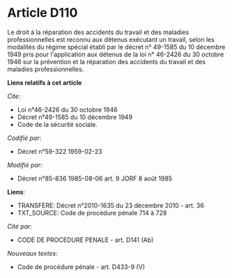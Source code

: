 # Article D110

Le droit à la réparation des accidents du travail et des maladies professionnelles est reconnu aux détenus exécutant un
travail, selon les modalités du régime spécial établi par le décret n° 49-1585 du 10 décembre 1949 pris pour l'application
aux détenus de la loi n° 46-2426 du 30 octobre 1946 sur la prévention et la réparation des accidents du travail et des
maladies professionnelles.

**Liens relatifs à cet article**

_Cite_:

  - Loi n°46-2426 du 30 octobre 1946
  - Décret n°49-1585 du 10 décembre 1949
  - Code de la sécurité sociale.

_Codifié par_:

  - Décret n°59-322 1959-02-23

_Modifié par_:

  - Décret n°85-836 1985-08-06 art. 9 JORF 8 août 1985

**Liens**:

  - TRANSFERE: Décret n°2010-1635 du 23 décembre 2010 - art. 36
  - TXT_SOURCE: Code de procédure pénale 714 à 728

_Cité par_:

  - CODE DE PROCEDURE PENALE - art. D141 (Ab)

_Nouveaux textes_:

  - Code de procédure pénale - art. D433-9 (V)

